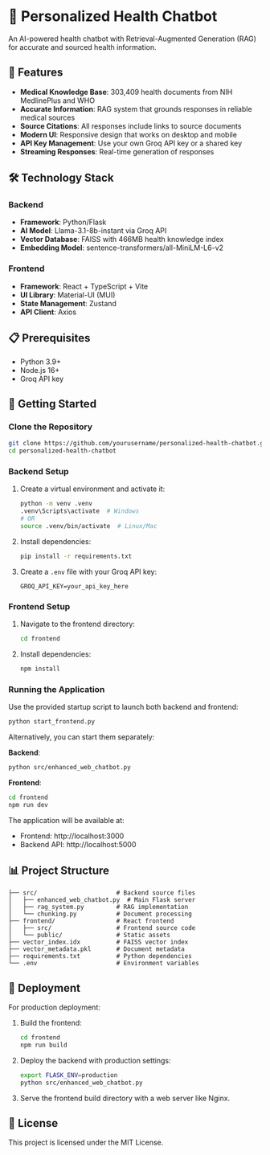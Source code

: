 # 🏥 Personalized Health Chatbot

An AI-powered health chatbot with Retrieval-Augmented Generation (RAG) for accurate and sourced health information.

## 🚀 Features

- **Medical Knowledge Base**: 303,409 health documents from NIH MedlinePlus and WHO
- **Accurate Information**: RAG system that grounds responses in reliable medical sources
- **Source Citations**: All responses include links to source documents
- **Modern UI**: Responsive design that works on desktop and mobile
- **API Key Management**: Use your own Groq API key or a shared key
- **Streaming Responses**: Real-time generation of responses

## 🛠️ Technology Stack

### Backend
- **Framework**: Python/Flask
- **AI Model**: Llama-3.1-8b-instant via Groq API
- **Vector Database**: FAISS with 466MB health knowledge index
- **Embedding Model**: sentence-transformers/all-MiniLM-L6-v2

### Frontend
- **Framework**: React + TypeScript + Vite
- **UI Library**: Material-UI (MUI)
- **State Management**: Zustand
- **API Client**: Axios

## 📋 Prerequisites

- Python 3.9+
- Node.js 16+
- Groq API key

## 🏁 Getting Started

### Clone the Repository

```bash
git clone https://github.com/yourusername/personalized-health-chatbot.git
cd personalized-health-chatbot
```

### Backend Setup

1. Create a virtual environment and activate it:
   ```bash
   python -m venv .venv
   .venv\Scripts\activate  # Windows
   # OR
   source .venv/bin/activate  # Linux/Mac
   ```

2. Install dependencies:
   ```bash
   pip install -r requirements.txt
   ```

3. Create a `.env` file with your Groq API key:
   ```
   GROQ_API_KEY=your_api_key_here
   ```

### Frontend Setup

1. Navigate to the frontend directory:
   ```bash
   cd frontend
   ```

2. Install dependencies:
   ```bash
   npm install
   ```

### Running the Application

Use the provided startup script to launch both backend and frontend:

```bash
python start_frontend.py
```

Alternatively, you can start them separately:

**Backend**:
```bash
python src/enhanced_web_chatbot.py
```

**Frontend**:
```bash
cd frontend
npm run dev
```

The application will be available at:
- Frontend: http://localhost:3000
- Backend API: http://localhost:5000

## 📊 Project Structure

```
├── src/                      # Backend source files
│   ├── enhanced_web_chatbot.py  # Main Flask server
│   ├── rag_system.py         # RAG implementation
│   └── chunking.py           # Document processing
├── frontend/                 # React frontend
│   ├── src/                  # Frontend source code
│   └── public/               # Static assets
├── vector_index.idx          # FAISS vector index
├── vector_metadata.pkl       # Document metadata
├── requirements.txt          # Python dependencies
└── .env                      # Environment variables
```

## 🚢 Deployment

For production deployment:

1. Build the frontend:
   ```bash
   cd frontend
   npm run build
   ```

2. Deploy the backend with production settings:
   ```bash
   export FLASK_ENV=production
   python src/enhanced_web_chatbot.py
   ```

3. Serve the frontend build directory with a web server like Nginx.

## 📜 License

This project is licensed under the MIT License.

